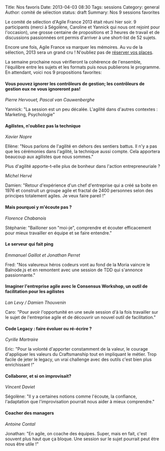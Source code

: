 Title: Nos favoris
Date: 2013-04-03 08:30
Tags: sessions
Category: general
Author: comité de sélection
status: draft
Summary: Nos 9 sessions favorites

<p>Le comité de sélection d'Agile France 2013 était réuni hier soir. 9 participants (merci à Ségolène, Caroline et Yannick qui nous ont rejoint pour l'occasion), une grosse centaine de propositions et 3 heures de travail et de discussions passionnées ont permis d'arriver à une short-list de 52 sujets.</p>
<p><p>Encore une fois, Agile France va marquer les mémoires. Au vu de la sélection, 2013 sera un grand cru ! N'oubliez pas de <a href="http://www.conference-agile.fr/" title="billeterie Agile France 2013">réserver vos places</a>.</p>
<p>La semaine prochaine nous vérifieront la cohérence de l'ensemble, l'équilibre entre les sujets et les formats puis nous publierons le programme. En attendant, voici nos 9 propositions favorites:</p>

<h4>Vous pouvez ignorer les contrôleurs de gestion; les contrôleurs de gestion eux ne vous ignoreront pas!</h4>
<p><i>Pierre Hervouet, Pascal van Cauwenberghe</i></p>
<p>Yannick: "La session est un peu décalée. L'agilité dans d'autres contextes : Marketing, Psychologie"</p>

<h4>Agilistes, n'oubliez pas la technique</h4>
<p><i>Xavier Nopre</i></p>
<p>Ellène: "Nous parlons de l'agilité en dehors des sentiers battus. Il n'y a pas que les cérémonies dans l'agilité, la technique aussi compte. Cela apportera beaucoup aux agilistes que nous sommes."</p>

<p>Plus d'agilité apporte-t-elle plus de bonheur dans l'action entrepreneuriale ?</p>
<p><i>Michel Hervé</i></p>
<p>Damien: "Retour d'expérience d'un chef d'entreprise qui a créé sa boite en 1976 et construit un groupe agile et fractal de 2400 personnes selon des principes totalement agiles. Je veux faire pareil !"</p>

<h4>Mais pourquoi y m'écoute pas ?</h4>
<p><i>Florence Chabanois</i></p>
<p>Stéphanie: "Bailloner son "moi-je", comprendre et écouter efficacement pour mieux travailler en équipe et se faire entendre."</p>

<h4>Le serveur qui fait ping</h4>
<p><i>Emmanuel Gaillot et Jonathan Perret</i></p>
<p>Fred: "Nos valeureux héros codeurs vont au fond de la Moria vaincre le Balnode.js et en remontent avec une session de TDD qui s'annonce passionnante."</p>

<h4>Imaginer l'entreprise agile avec le Consensus Workshop, un outil de facilitation pour les agilistes</h4>
<p><i>Lan Levy / Damien Thouvenin</i></p>
<p>Caro: "Pour avoir l'opportunité en une seule session d'à la fois travailler sur le sujet de l'entreprise agile et de découvrir un nouvel outil de facilitation."</p>

<h4>Code Legacy : faire évoluer ou ré-écrire ?</h4>
<p><i>Cyrille Martraire</i></p>
<p>Eric: "Pour la volonté d'apporter constamment de la valeur, le courage d'appliquer les valeurs du Craftsmanship tout en impliquant le métier. Trop facile de jeter le legacy, un vrai challenge avec des outils c'est bien plus enrichissant !"</p>

<h4>Collaborer, et si on improvisait?</h4>
<p><i>Vincent Daviet</i></p>
<p>Ségolène: "Il y a certaines notions comme l'écoute, la confiance, l'adaptation que l'improvisation pourrait nous aider à mieux comprendre."</p>

<h4>Coacher des managers</h4>
<p><i>Antoine Contal</i></p>
<p>Jonathan: "En agile, on coache des équipes. Super, mais en fait, c'est souvent plus haut que ça bloque. Une session sur le sujet pourrait peut être nous être utile !"</p>
